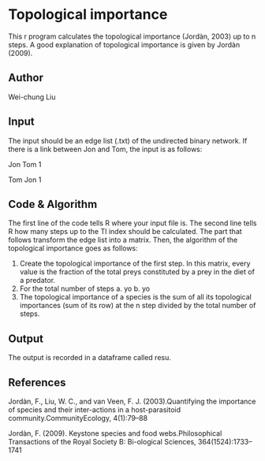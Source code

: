 # Topological importance 
This r program calculates the topological importance (Jordàn, 2003) up to n steps. A good explanation of topological importance is given by Jordàn (2009). 

## Author
Wei-chung Liu

## Input
The input should be an edge list (.txt) of the undirected binary network. If there is a link between Jon and Tom, the input is as follows:

Jon	Tom	1

Tom	Jon	1

## Code & Algorithm
The first line of the code tells R where your input file is. The second line tells R how many steps up to the TI index should be calculated. The part that follows transform the edge list into a matrix. Then, the algorithm of the topological importance goes as follows:

1. Create the topological importance of the first step. In this matrix, every value is the fraction of the total preys constituted by a prey in the diet of a predator.
2. For the total number of steps
a. yo
b. yo
3. The topological importance of a species is the sum of all its topological importances (sum of its row) at the n step divided by the total number of steps.

## Output 
The output is recorded in a dataframe called resu. 

## References
Jordàn,  F.,  Liu,  W.  C.,  and  van  Veen,  F.  J.  (2003).Quantifying the importance of species and their inter-actions  in  a  host-parasitoid  community.CommunityEcology, 4(1):79–88

Jordàn,  F.  (2009).    Keystone  species  and  food  webs.Philosophical Transactions of the Royal Society B: Bi-ological Sciences, 364(1524):1733–1741
